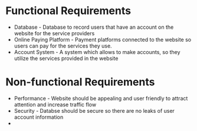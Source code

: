 # Functional Requirements
* Database - Database to record users that have an account on the website for the service providers   
* Online Paying  Platform - Payment platforms connected to the website so users can pay for the services they use.
* Account System - A system which allows to make accounts, so they utilize the services provided in the website
 
# Non-functional Requirements
* Performance - Website should be appealing and user friendly to attract attention and increase traffic flow
* Security - Databse should be secure so there are no leaks of user account information
* 
